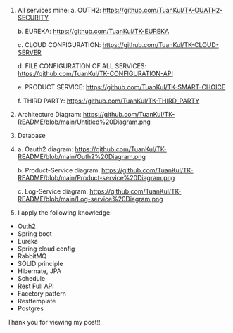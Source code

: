 1. All services mine:
   a. OUTH2: https://github.com/TuanKul/TK-OUATH2-SECURITY
   
   b. EUREKA: https://github.com/TuanKul/TK-EUREKA
   
   c. CLOUD CONFIGURATION: https://github.com/TuanKul/TK-CLOUD-SERVER
   
   d. FILE CONFIGURATION OF ALL SERVICES: https://github.com/TuanKul/TK-CONFIGURATION-API
   
   e. PRODUCT SERVICE: https://github.com/TuanKul/TK-SMART-CHOICE
   
   f. THIRD PARTY: https://github.com/TuanKul/TK-THIRD_PARTY

2. Architecture Diagram:
   https://github.com/TuanKul/TK-README/blob/main/Untitled%20Diagram.png
   
3. Database
4. 
   a. Oauth2 diagram: https://github.com/TuanKul/TK-README/blob/main/Outh2%20Diagram.png
   
   b. Product-Service diagram: https://github.com/TuanKul/TK-README/blob/main/Product-service%20Diagram.png
   
   c. Log-Service diagram: https://github.com/TuanKul/TK-README/blob/main/Log-service%20Diagram.png

4. I apply the following knowledge:
  * Outh2
  * Spring boot
  * Eureka
  * Spring cloud config
  * RabbitMQ
  * SOLID principle
  * Hibernate, JPA
  * Schedule
  * Rest Full API
  * Facetory pattern
  * Resttemplate
  * Postgres


Thank you for viewing my post!!
